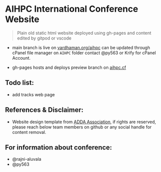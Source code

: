 # AIHPC International Conference Website

> Plain old static html website deployed using gh-pages and content edited by gitpod or vscode

- main branch is live on [vardhaman.org/aihpc](https://vardhaman.org/AIHPC/) can be updated through cPanel file manager on `AIHPC` folder contact @py563 or Krify for cPanel Account.

- gh-pages hosts and deploys preview branch on [aihpc.cf](https://aihpc.cf/)

## Todo list:

- add tracks web page

## References & Disclaimer:

- Website design template from [ADDA Association](http://adda-association.org/), if rights are reserved, please reach below team members on github or any social handle for content removal.


## For information about conference:

- @rajni-aluvala
- @py563
